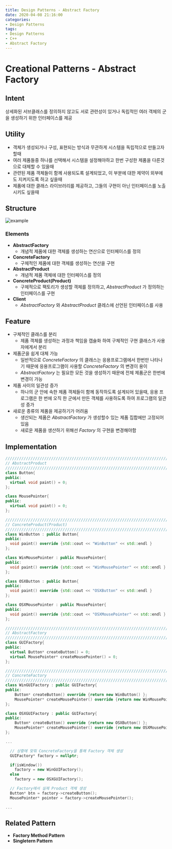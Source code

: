 ```yaml
---
title: Design Patterns - Abstract Factory
date: 2020-04-08 21:16:00
categories:
- Design Patterns
tags:
- Design Patterns
- C++
- Abstract Factory
---
```


# Creational Patterns - Abstract Factory

## Intent

상세화된 서브클래스를 정의하지 않고도 서로 관련성이 있거나 독립적인 여러 객체의 군을 생성하기 위한 인터페이스를 제공

## Utility

- 객체가 생성되거나 구성, 표현되는 방식과 무관하게 시스템을 독립적으로 만들고자 할때
- 여러 제품들중 하나를 선택해서 시스템을 설정해야하고 한번 구성한 제품을 다른것으로 대체할 수 있을때
- 관련된 제품 객체들이 함께 사용되도록 설계되었고, 이 부분에 대한 제약이 외부에도 지켜지도록 하고 싶을때
- 제품에 대한 클래스 라이브러리를 제공하고, 그들의 구현이 아닌 인터페이스를 노출시키도 싶을때

## Structure
![example](https://online.visual-paradigm.com/repository/images/eff87ae6-0414-4e79-ada5-90eaf76a3fbe.png)

### Elements

- **AbstractFactory**
  - 개념적 제품에 대한 객체를 생성하는 연산으로 인터페이스를 정의
- **ConcreteFactory**
  - 구체적인 제품에 대한 객체를 생성하는 연산을 구현
- **AbstractProduct**
  - 개념적 제품 객체에 대한 인터페이스를 정의
- **ConcreteProduct(Product)**
  - 구체적으로 팩토리가 생성할 객체를 정의하고, *AbstractProduct* 가 정의하는 인터페이스를 구현
- **Client**
  - *AbstractFactory* 와 *AbstractProduct* 클레스에 선언된 인터페이스를 사용
  
## Feature

- 구체적인 클래스를 분리
  - 제품 객체를 생성하는 과정과 책임을 캡슐화 하여 구체적인 구현 클래스가 사용자에게서 분리
- 제품군을 쉽게 대체 가능
  - 일반적으로 *ConcreteFactory* 의 클래스는 응용프로그램에서 한번만 나타나기 때문에 응용프로그램이 사용할 *ConcreteFactory* 의 변경이 용이
  - *AbstractFactory* 는 필요한 모든 것을 생성하기 때문에 전체 제품군은 한번에 변경이 가능
- 제품 사이의 일관성 증가
  - 하나의 군 안에 속한 제품 객체들이 함께 동작하도록 설계되어 있을때, 응용 프로그램은 한 번에 오직 한 군에서 만든 객체를 사용하도록 하여 프로그램의 일관성 증가
- 새로운 종류의 제품을 제공하기가 어려움
  - 생산되는 제품은 *AbstractFactory* 가 생성할수 있는 제품 집합에만 고정되어 있음
  - 새로운 제품을 생산하기 위해선 *Factory* 의 구현을 변경해야함

## Implementation

```cpp
////////////////////////////////////////////////////////////////////////////////
// AbstractProduct
////////////////////////////////////////////////////////////////////////////////
class Button{
public:
  virtual void paint() = 0;
};

class MousePointer{
public:
  virtual void paint() = 0;
};

////////////////////////////////////////////////////////////////////////////////
// ConcreteProduct(Product)
////////////////////////////////////////////////////////////////////////////////
class WinButton : public Button{
public:
  void paint() override {std::cout << "WinButton" << std::endl }
};

class WinMousePointer : public MousePointer{
public:
  void paint() override {std::cout << "WinMousePointer" << std::endl }
};

class OSXButton : public Button{
public:
  void paint() override {std::cout << "OSXButton" << std::endl }
};

class OSXMousePointer : public MousePointer{
public:
  void paint() override {std::cout << "OSXMousePointer" << std::endl }
};

////////////////////////////////////////////////////////////////////////////////
// AbstractFactory
////////////////////////////////////////////////////////////////////////////////
class GUIFactory{
public:
  virtual Button* createButton() = 0;
  virtual MousePointer* createMousePointer() = 0;
};

////////////////////////////////////////////////////////////////////////////////
// ConcreteFactory
////////////////////////////////////////////////////////////////////////////////
class WinGUIFactory : public GUIFactory{
public:
    Button* createButton() override {return new WinButton() };
    MousePointer* createMousePointer() override {return new WinMousePointer() };
};

class OSXGUIFactory : public GUIFactory{
public:
    Button* createButton() override {return new OSXButton() };
    MousePointer* createMousePointer() override {return new OSXMousePointer() };
};

...

  // 상황에 맞춰 ConcreteFactory을 통해 Factory 객체 생성
  GUIFactory* factory = nullptr;

  if(isWindow())
    factory = new WinGUIFactory();
  else
    factory = new OSXGUIFactory();

  // Factory에서 실제 Product 객체 생성
  Button* btn = factory->createButton();
  MousePointer* pointer = factory->createMousePointer();

...

```

## Related Pattern

- **Factory Method Pattern**
- **Singletern Pattern**
